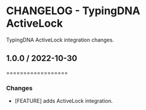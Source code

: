 # CHANGELOG - TypingDNA ActiveLock

TypingDNA ActiveLock integration changes.

## 1.0.0 / 2022-10-30
==================

### Changes

* [FEATURE] adds ActiveLock integration.
